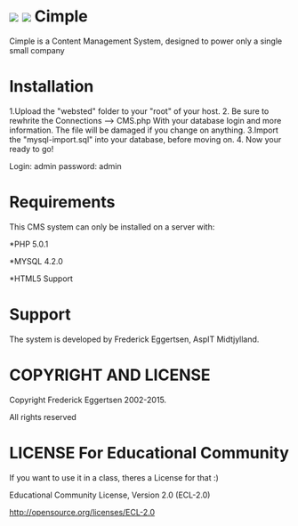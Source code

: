 ﻿<a href="http://gazunga.net/in/?v=cimplelogo.png"><img src="http://gazunga.net/in/thumbs/cimplelogo.png" border="0"></a>
<a href="https://codeclimate.com/github/Gazunga/Cimple"><img src="https://codeclimate.com/github/Gazunga/Cimple.png" /></a>
Cimple
======
Cimple is a Content Management System, designed to power only a single small company


Installation
===

1.Upload the "websted" folder to your "root" of your host.
2. Be sure to rewhrite the Connections --> CMS.php With your database login and more information.
The file will be damaged if you change on anything.
3.Import the "mysql-import.sql" into your database, before moving on.
4. Now your ready to go!

Login: admin password: admin

Requirements
===
This CMS system can only be installed on a server with:

*PHP 5.0.1

*MYSQL 4.2.0

*HTML5 Support

Support
==

The system is developed by Frederick Eggertsen, AspIT Midtjylland.

COPYRIGHT AND LICENSE
==
Copyright Frederick Eggertsen 2002-2015.

All rights reserved

LICENSE For Educational Community
==
If you want to use it in a class, theres a License for that :)

Educational Community License, Version 2.0 (ECL-2.0)

http://opensource.org/licenses/ECL-2.0
